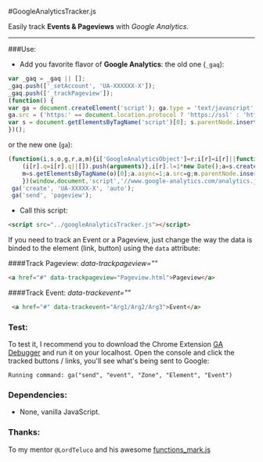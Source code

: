 #GoogleAnalyticsTracker.js

Easily track **Events & Pageviews** with *Google Analytics*.

---

###Use:

- Add you favorite flavor of **Google Analytics**: the old one (`_gaq`):

``` js
var _gaq = _gaq || [];
_gaq.push(['_setAccount', 'UA-XXXXXX-X']);
_gaq.push(['_trackPageview']);
(function() {
var ga = document.createElement('script'); ga.type = 'text/javascript'; ga.async = true;
ga.src = ('https:' == document.location.protocol ? 'https://ssl' : 'http://www') + '.google-analytics.com/ga.js';
var s = document.getElementsByTagName('script')[0]; s.parentNode.insertBefore(ga, s);
})();
```

or the new one (`ga`):

```js 
(function(i,s,o,g,r,a,m){i['GoogleAnalyticsObject']=r;i[r]=i[r]||function(){
    (i[r].q=i[r].q||[]).push(arguments)},i[r].l=1*new Date();a=s.createElement(o),
    m=s.getElementsByTagName(o)[0];a.async=1;a.src=g;m.parentNode.insertBefore(a,m)
    })(window,document,'script','//www.google-analytics.com/analytics.js','ga');
 ga('create', 'UA-XXXXX-X', 'auto');
 ga('send', 'pageview');
 ```

- Call this script:

``` html
<script src="../googleAnalyticsTracker.js"></script>
```
 
If you need to track an Event or a Pageview, just change the way the data is binded to the element (link, button) using the `data` attribute:

####Track Pageview: *data-trackpageview=""*

```html
<a href="#" data-trackpageview="Pageview.html">Pageview</a>
```

####Track Event: *data-trackevent=""*

```html
 <a href="#" data-trackevent="Arg1/Arg2/Arg3">Event</a>
```

### Test:

To test it, I recommend you to download the Chrome Extension [GA Debugger](https://chrome.google.com/webstore/detail/google-analytics-debugger/jnkmfdileelhofjcijamephohjechhna) and run it on your localhost. Open the console and click the tracked buttons / links, you'll see what's being sent to Google:

`Running command: ga("send", "event", "Zone", "Element", "Event")`

### Dependencies:

- None, vanilla JavaScript.

### Thanks:
To my mentor `@LordTeluco` and his awesome [functions_mark.js](https://github.com/jmelgarejo/simple_analytics_mark/blob/master/assets/js/functions_mark.js)

